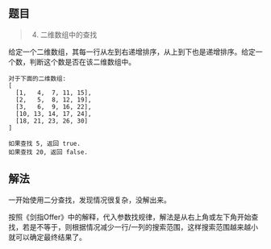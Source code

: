 ## 题目

> 4. 二维数组中的查找

给定一个二维数组，其每一行从左到右递增排序，从上到下也是递增排序。给定一个数，判断这个数是否在该二维数组中。

```
对于下面的二维数组:
[
  [1,   4,  7, 11, 15],
  [2,   5,  8, 12, 19],
  [3,   6,  9, 16, 22],
  [10, 13, 14, 17, 24],
  [18, 21, 23, 26, 30]
]

如果查找 5, 返回 true.
如果查找 20, 返回 false.
```

## 解法

一开始使用二分查找，发现情况很复杂，没解出来。

按照《剑指Offer》中的解释，代入参数找规律，解法是从右上角或左下角开始查找，若是不等于，则根据情况减少一行/一列的搜索范围，这样搜索范围越来越小就可以确定最终结果了。